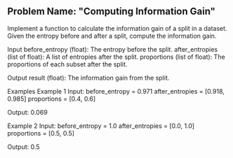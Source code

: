 ## Problem Name: "Computing Information Gain"

Implement a function to calculate the information gain of a split in a dataset. Given the entropy before and after a split, compute the information gain.

Input
before_entropy (float): The entropy before the split.
after_entropies (list of float): A list of entropies after the split.
proportions (list of float): The proportions of each subset after the split.

Output
result (float): The information gain from the split.

Examples
Example 1
Input:
before_entropy = 0.971
after_entropies = [0.918, 0.985]
proportions = [0.4, 0.6]

Output:
0.069

Example 2
Input:
before_entropy = 1.0
after_entropies = [0.0, 1.0]
proportions = [0.5, 0.5]

Output:
0.5
